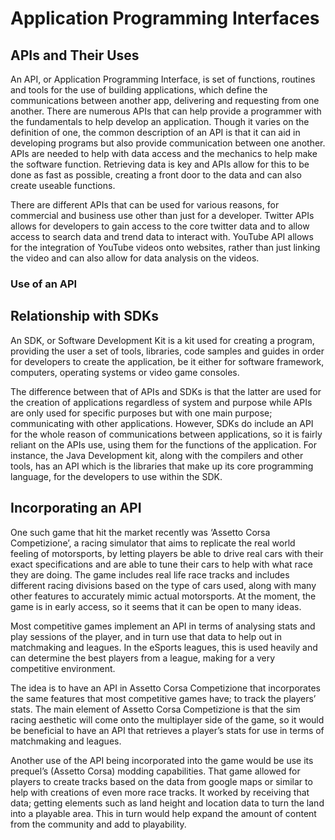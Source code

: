 # Application Programming Interfaces
## APIs and Their Uses
An API, or Application Programming Interface, is set of functions, routines and tools for the use of building applications, which define the communications between another app, delivering and requesting from one another. There are numerous APIs that can help provide a programmer with the fundamentals to help develop an application. Though it varies on the definition of one, the common description of an API is that it can aid in developing programs but also provide communication between one another.
APIs are needed to help with data access and the mechanics to help make the software function. Retrieving data is key and APIs allow for this to be done as fast as possible, creating a front door to the data and can also create useable functions.

There are different APIs that can be used for various reasons, for commercial and business use other than just for a developer. Twitter APIs allows for developers to gain access to the core twitter data and to allow access to search data and trend data to interact with. YouTube API allows for the integration of YouTube videos onto websites, rather than just linking the video and can also allow for data analysis on the videos.

### Use of an API

## Relationship with SDKs
An SDK, or Software Development Kit is a kit used for creating a program, providing the user a set of tools, libraries, code samples and guides in order for developers to create the application, be it either for software framework, computers, operating systems or video game consoles.

The difference between that of APIs and SDKs is that the latter are used for the creation of applications regardless of system and purpose while APIs are only used for specific purposes but with one main purpose; communicating with other applications.
However, SDKs do include an API for the whole reason of communications between applications, so it is fairly reliant on the APIs use, using them for the functions of the application. For instance, the Java Development kit, along with the compilers and other tools, has an API which is the libraries that make up its core programming language, for the developers to use within the SDK.

## Incorporating an API
One such game that hit the market recently was ‘Assetto Corsa Competizione’, a racing simulator that aims to replicate the real world feeling of motorsports, by letting players be able to drive real cars with their exact specifications and are able to tune their cars to help with what race they are doing. The game includes real life race tracks and includes different racing divisions based on the type of cars used, along with many other features to accurately mimic actual motorsports. At the moment, the game is in early access, so it seems that it can be open to many ideas.

Most competitive games implement an API in terms of analysing stats and play sessions of the player, and in turn use that data to help out in matchmaking and leagues. In the eSports leagues, this is used heavily and can determine the best players from a league, making for a very competitive environment.

The idea is to have an API in Assetto Corsa Competizione that incorporates the same features that most competitive games have; to track the players’ stats. The main element of Assetto Corsa Competizione is that the sim racing aesthetic will come onto the multiplayer side of the game, so it would be beneficial to have an API that retrieves a player’s stats for use in terms of matchmaking and leagues.

Another use of the API being incorporated into the game would be use its prequel’s (Assetto Corsa) modding capabilities. That game allowed for players to create tracks based on the data from google maps or similar to help with creations of even more race tracks. It worked by receiving that data; getting elements such as land height and location data to turn the land into a playable area. This in turn would help expand the amount of content from the community and add to playability.



